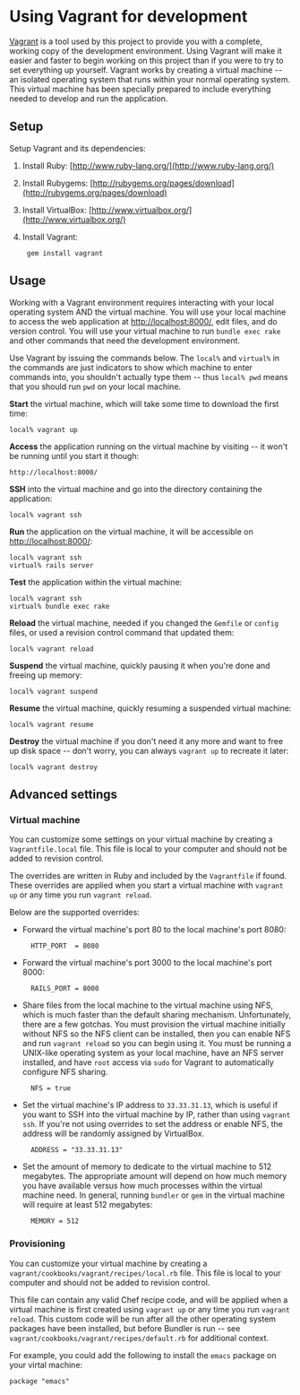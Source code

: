 Using Vagrant for development
=============================

[Vagrant](http://vagrantup.com/) is a tool used by this project to provide you with a complete, working copy of the development environment. Using Vagrant will make it easier and faster to begin working on this project than if you were to try to set everything up yourself. Vagrant works by creating a virtual machine -- an isolated operating system that runs within your normal operating system. This virtual machine has been specially prepared to include everything needed to develop and run the application.

Setup
-----

Setup Vagrant and its dependencies:

1. Install Ruby: [http://www.ruby-lang.org/](http://www.ruby-lang.org/)
2. Install Rubygems: [http://rubygems.org/pages/download](http://rubygems.org/pages/download)
3. Install VirtualBox: [http://www.virtualbox.org/](http://www.virtualbox.org/)
4. Install Vagrant:

        gem install vagrant

Usage
-----

Working with a Vagrant environment requires interacting with your local operating system AND the virtual machine. You will use your local machine to access the web application at [http://localhost:8000/](http://localhost:8000/), edit files, and do version control. You will use your virtual machine to run `bundle exec rake` and other commands that need the development environment.

Use Vagrant by issuing the commands below. The `local%` and `virtual%` in the commands are just indicators to show which machine to enter commands into, you shouldn't actually type them -- thus `local% pwd` means that you should run `pwd` on your local machine.

**Start** the virtual machine, which will take some time to download the first time:

    local% vagrant up

**Access** the application running on the virtual machine by visiting -- it won't be running until you start it though:

    http://localhost:8000/

**SSH** into the virtual machine and go into the directory containing the application:

    local% vagrant ssh

**Run** the application on the virtual machine, it will be accessible on [http://localhost:8000/](http://localhost:8000/):

    local% vagrant ssh
    virtual% rails server

**Test** the application within the virtual machine:

    local% vagrant ssh
    virtual% bundle exec rake

**Reload** the virtual machine, needed if you changed the `Gemfile` or `config` files, or used a revision control command that updated them:

    local% vagrant reload

**Suspend** the virtual machine, quickly pausing it when you're done and freeing up memory:

    local% vagrant suspend

**Resume** the virtual machine, quickly resuming a suspended virtual machine:

    local% vagrant resume

**Destroy** the virtual machine if you don't need it any more and want to free up disk space -- don't worry, you can always `vagrant up` to recreate it later:

    local% vagrant destroy

Advanced settings
-----------------

### Virtual machine

You can customize some settings on your virtual machine by creating a `Vagrantfile.local` file. This file is local to your computer and should not be added to revision control.

The overrides are written in Ruby and included by the `Vagrantfile` if found. These overrides are applied when you start a virtual machine with `vagrant up` or any time you run `vagrant reload`.

Below are the supported overrides:

* Forward the virtual machine's port 80 to the local machine's port 8080:

        HTTP_PORT  = 8080

* Forward the virtual machine's port 3000 to the local machine's port 8000:

        RAILS_PORT = 8000

* Share files from the local machine to the virtual machine using NFS, which is much faster than the default sharing mechanism. Unfortunately, there are a few gotchas. You must provision the virtual machine initially without NFS so the NFS client can be installed, then you can enable NFS and run `vagrant reload` so you can begin using it. You must be running a UNIX-like operating system as your local machine, have an NFS server installed, and have `root` access via `sudo` for Vagrant to automatically configure NFS sharing.

        NFS = true

* Set the virtual machine's IP address to `33.33.31.13`, which is useful if you want to SSH into the virtual machine by IP, rather than using `vagrant ssh`. If you're not using overrides to set the address or enable NFS, the address will be randomly assigned by VirtualBox.

        ADDRESS = "33.33.31.13"

* Set the amount of memory to dedicate to the virtual machine to 512 megabytes. The appropriate amount will depend on how much memory you have available versus how much processes within the virtual machine need. In general, running `bundler` or `gem` in the virtual machine will require at least 512 megabytes:

        MEMORY = 512

### Provisioning

You can customize your virtual machine by creating a `vagrant/cookbooks/vagrant/recipes/local.rb` file. This file is local to your computer and should not be added to revision control.

This file can contain any valid Chef recipe code, and will be applied when a virtual machine is first created using `vagrant up` or any time you run `vagrant reload`. This custom code will be run after all the other operating system packages have been installed, but before Bundler is run -- see `vagrant/cookbooks/vagrant/recipes/default.rb` for additional context.

For example, you could add the following to install the `emacs` package on your virtal machine:

    package "emacs"
